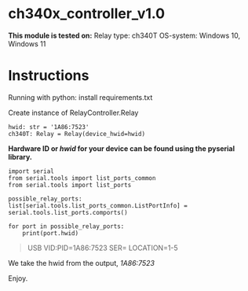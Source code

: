 # ch340x_controller_v1.0
 **This module is tested on:**
 Relay type: ch340T
 OS-system: Windows 10, Windows 11
 
 # Instructions
 Running with python:
 install requirements.txt
 
 Create instance of RelayController.Relay
```
hwid: str = '1A86:7523'
ch340T: Relay = Relay(device_hwid=hwid)
```

**Hardware ID or *hwid* for your device can be found using the pyserial library.**
```
import serial
from serial.tools import list_ports_common
from serial.tools import list_ports

possible_relay_ports: list[serial.tools.list_ports_common.ListPortInfo] = serial.tools.list_ports.comports()

for port in possible_relay_ports:
    print(port.hwid)
```

> USB VID:PID=1A86:7523 SER= LOCATION=1-5

We take the hwid from the output, *1A86:7523*

Enjoy.
